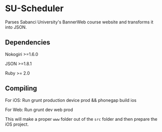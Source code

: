 SU-Scheduler
============
Parses Sabanci University's BannerWeb course website and transforms it into JSON.


Dependencies
------------

Nokogiri >=1.6.0

JSON >=1.8.1

Ruby >= 2.0

Compiling
---------
For iOS: Run grunt production device prod && phonegap build ios

For Web: Run grunt dev web prod

This will make a proper `www` folder out of the `src` folder and then prepare the iOS project.
